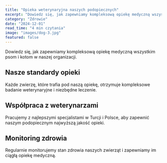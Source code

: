 ```yaml
---
title: "Opieka weterynaryjna naszych podopiecznych"
excerpt: "Dowiedz się, jak zapewniamy kompleksową opiekę medyczną wszystkim psom i kotom w naszej organizacji."
category: "Zdrowie"
date: "2024-12-01"
read_time: "4 min czytania"
image: "images/dog-3.jpg"
featured: false
---
```


Dowiedz się, jak zapewniamy kompleksową opiekę medyczną wszystkim psom i kotom w naszej organizacji.

## Nasze standardy opieki

Każde zwierzę, które trafia pod naszą opiekę, otrzymuje kompleksowe badanie weterynaryjne i niezbędne leczenie.

## Współpraca z weterynarzami

Pracujemy z najlepszymi specjalistami w Turcji i Polsce, aby zapewnić naszym podopiecznym najwyższą jakość opieki.

## Monitoring zdrowia

Regularnie monitorujemy stan zdrowia naszych zwierząt i zapewniamy im ciągłą opiekę medyczną.
